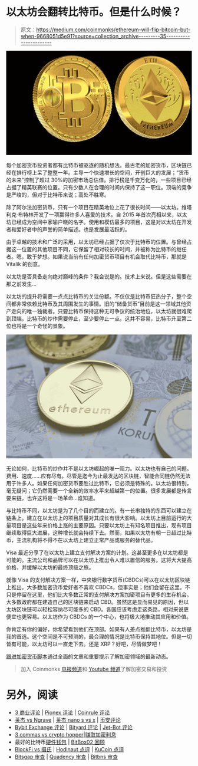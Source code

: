 # 以太坊会翻转比特币。但是什么时候？

> 原文：<https://medium.com/coinmonks/ethereum-will-flip-bitcoin-but-when-9668051d5e91?source=collection_archive---------35----------------------->

![](img/d8b4635f836a0ecb08caa40e64eefde7.png)

每个加密货币投资者都有比特币被驱逐的随机想法。最古老的加密货币，区块链已经在排行榜上呆了整整一年。主导一个快速增长的空间，开创巨大的发展；“货币的未来”控制了超过 30%的加密市场总估值。排行榜是千变万化的，一些项目已经占据了精英联赛的位置。只有少数人在合理的时间内保持了这一职位。顶端的竞争是严峻的，但对于比特币来说；高处不胜寒。

除了阿尔法加密货币，只有一个项目在精英地位上花了很长时间——以太坊。维塔利克·布特林开发了一项赢得许多人喜爱的技术。自 2015 年首次亮相以来，以太坊已经成为空间中家喻户晓的名字。使用和模仿最多的项目，这是对以太坊在开发者和爱好者中的声誉的简单描述。也是发展最活跃的。

由于卓越的技术和广泛的采用，以太坊已经占据了仅次于比特币的位置。与曾经占据这一位置的其他项目不同，它保留了相对较长的时间，并被称为比特币的继任者。嗯，敢于梦想。如果说当前有任何加密货币项目有机会取代比特币，那就是 Vitalik 的创意。

以太坊是否具备走向绝对巅峰的条件？我会说是的。技术上来说。但是这些需要在那之前发生…

以太坊的提升将需要一点点比特币的关注份额。不仅仅是比特币狂热分子，整个空间都非常依赖比特币及其周围发生的事情。旧的“储备货币”目前是这一领域其他资产走向的唯一独裁者。只要比特币保持这种无可争议的统治地位，以太坊就很难爬到顶端。比特币的炒作需要停止，至少要停止一点。这并不容易，比特币升至第二位也将是一个奇怪的景象。

![](img/c9d22d2b51a346ae740bd7305f7cff39.png)

无论如何，比特币的炒作并不是以太坊崛起的唯一阻力。以太坊也有自己的问题。费用、速度……应有尽有。尽管是迄今为止最发达的区块链，智能合同链仍然无法用于许多人。如果任何加密货币要胜过比特币，它必须是特殊的。以太坊很特别，毫无疑问；它仍然需要一个全新的效率水平来超越第一的位置。很多发展都是传言要来链，也许这将是一场革命…谁知道。

与比特币不同，以太坊是为了几个目的而建立的。有一长串独特的东西可以建立在链条上。建立在以太坊上的项目质量对其成长有很大影响。以太坊上目前运行的大量项目是这些年来价格上涨的主要原因。只要以太坊上有知名项目推出，现有项目继续取得巨大进展，这种增长就会持续下去。然而，如果以太坊有朝一日超过比特币，主流机构将不得不在以太坊上建立正常产品或服务的替代品。

Visa 最近分享了在以太坊上建立支付解决方案的计划。这甚至更多在以太坊都是可能的。主流公司和品牌可以在以太坊上推出令人难以置信的服务。这将大大提高价格，并缓解以太坊的最终顶级之旅。

就像 Visa 的支付解决方案一样，中央银行数字货币(CBDCs)可以在以太坊区块链上推出。大多数加密货币爱好者不喜欢 CBDCs，但事实是；他们会留在这里。不只是停留在这里，他们比大多数正常的支付解决方案加密项目有更多的生存机会。大多数政府都在建造自己的区块链来启动 CBD。虽然这是显而易见的原因，但以太坊区块链可以轻松容纳尽可能多的 CBD。各国应该考虑走这条路，相对来说更便宜也更容易。以太坊作为 CBDCs 的一个中心，也将极大地推动其应用和价值。

你肯定有你的偏好，你希望看到他们在顶部。如果有人差点推翻比特币，以太坊是我的首选。这个空间是不可预测的，最合理的情况是比特币保持其地位。但是一切皆有可能，以太坊可以一直走下去。还是 XRP？好吧，尽情做梦吧！

[跟进加密货币脚本](https://linktr.ee/cryptoscripts)通过全面的文章和重要提示了解加密领域的最新动态。

> 加入 Coinmonks [电报频道](https://t.me/coincodecap)和 [Youtube 频道](https://www.youtube.com/c/coinmonks/videos)了解加密交易和投资

# 另外，阅读

*   [3 商业评论](/coinmonks/3commas-review-an-excellent-crypto-trading-bot-2020-1313a58bec92) | [Pionex 评论](https://coincodecap.com/pionex-review-exchange-with-crypto-trading-bot) | [Coinrule 评论](/coinmonks/coinrule-review-2021-a-beginner-friendly-crypto-trading-bot-daf0504848ba)
*   [莱杰 vs Ngrave](/coinmonks/ledger-vs-ngrave-zero-7e40f0c1d694) | [莱杰 nano s vs x](/coinmonks/ledger-nano-s-vs-x-battery-hardware-price-storage-59a6663fe3b0) | [币安评论](/coinmonks/binance-review-ee10d3bf3b6e)
*   [Bybit Exchange 评论](/coinmonks/bybit-exchange-review-dbd570019b71) | [Bityard 评论](https://coincodecap.com/bityard-reivew) | [Jet-Bot 评论](https://coincodecap.com/jet-bot-review)
*   [3 commas vs crypto hopper](/coinmonks/3commas-vs-pionex-vs-cryptohopper-best-crypto-bot-6a98d2baa203)|[赚取加密利息](/coinmonks/earn-crypto-interest-b10b810fdda3)
*   最好的比特币[硬件钱包](/coinmonks/hardware-wallets-dfa1211730c6) | [BitBox02 回顾](/coinmonks/bitbox02-review-your-swiss-bitcoin-hardware-wallet-c36c88fff29)
*   [BlockFi vs 摄氏](/coinmonks/blockfi-vs-celsius-vs-hodlnaut-8a1cc8c26630) | [Hodlnaut 点评](/coinmonks/hodlnaut-review-best-way-to-hodl-is-to-earn-interest-on-your-bitcoin-6658a8c19edf) | [KuCoin 点评](https://coincodecap.com/kucoin-review)
*   [Bitsgap 审查](/coinmonks/bitsgap-review-a-crypto-trading-bot-that-makes-easy-money-a5d88a336df2) | [Quadency 审查](/coinmonks/quadency-review-a-crypto-trading-automation-platform-3068eaa374e1) | [Bitbns 审查](/coinmonks/bitbns-review-38256a07e161)